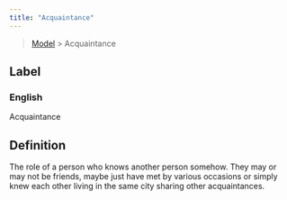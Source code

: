 ```yaml
---
title: "Acquaintance"
---
```


> [Model](./../) > Acquaintance

## Label

### English
Acquaintance


## Definition
The role of a person who knows another person somehow. They may or may not be friends, maybe just have met by various occasions or simply knew each other living in the same city sharing other acquaintances. 


    
